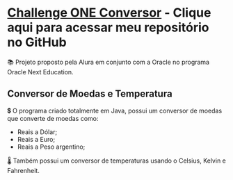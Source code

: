 # [Challenge ONE Conversor](https://github.com/Damhafi/one-challenge-conversor) - Clique aqui para acessar meu repositório no GitHub

📚 Projeto proposto pela Alura em conjunto com a Oracle no programa Oracle Next Education.

## Conversor de Moedas e Temperatura

💲 O programa criado totalmente em Java, possui um conversor de moedas que converte de moedas como:

- Reais a Dólar;
- Reais a Euro;
- Reais a Peso argentino;

🌡 Também possui um conversor de temperaturas usando o Celsius, Kelvin e Fahrenheit.


